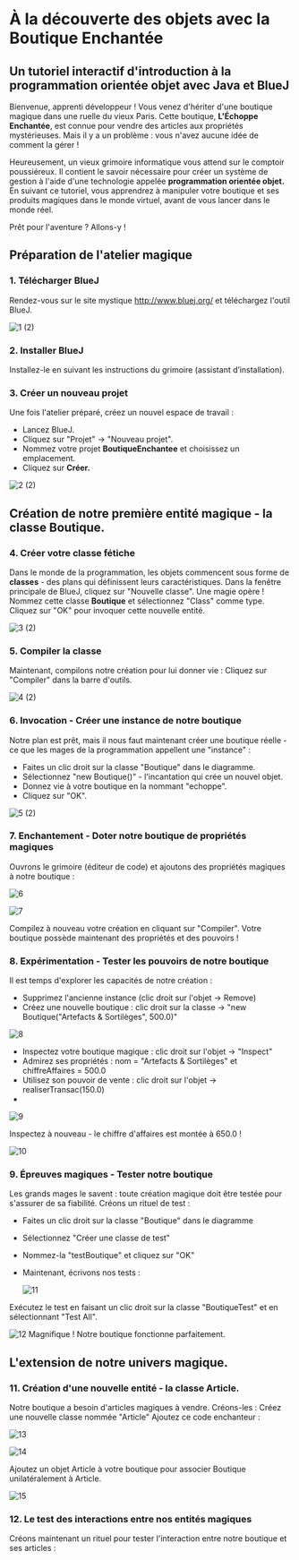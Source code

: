 # À la découverte des objets avec la Boutique Enchantée

## Un tutoriel interactif d'introduction à la programmation orientée objet avec Java et BlueJ

Bienvenue, apprenti développeur ! Vous venez d'hériter d'une boutique magique dans une ruelle du vieux Paris. Cette boutique, <b>L'Échoppe Enchantée</b>, est connue pour vendre des articles aux propriétés mystérieuses. Mais il y a un problème : vous n'avez aucune idée de comment la gérer !

Heureusement, un vieux grimoire informatique vous attend sur le comptoir poussiéreux. Il contient le savoir nécessaire pour créer un système de gestion à l'aide d'une technologie appelée <b>programmation orientée objet.</b> En suivant ce tutoriel, vous apprendrez à manipuler votre boutique et ses produits magiques dans le monde virtuel, avant de vous lancer dans le monde réel.

Prêt pour l'aventure ? Allons-y !

## Préparation de l'atelier magique

### 1. Télécharger BlueJ

Rendez-vous sur le site mystique http://www.bluej.org/ et téléchargez l'outil BlueJ.

![1 (2)](https://github.com/user-attachments/assets/047ce921-a1c5-4f17-8a54-cc571f44344b)

### 2. Installer BlueJ

Installez-le en suivant les instructions du grimoire (assistant d’installation).


### 3. Créer un nouveau projet

Une fois l'atelier préparé, créez un nouvel espace de travail :
- Lancez BlueJ.
- Cliquez sur "Projet" → "Nouveau projet".
- Nommez votre projet <b>BoutiqueEnchantee</b> et choisissez un emplacement.
- Cliquez sur <b>Créer.</b>

![2 (2)](https://github.com/user-attachments/assets/203079a1-a664-481c-bb4d-9b065c4f785e)


## Création de notre première entité magique - la classe Boutique.

### 4. Créer votre classe fétiche
Dans le monde de la programmation, les objets commencent sous forme de <b>classes</b> - des plans qui définissent leurs caractéristiques.
Dans la fenêtre principale de BlueJ, cliquez sur "Nouvelle classe".
Une magie opère ! Nommez cette classe <b>Boutique</b> et sélectionnez "Class" comme type.
Cliquez sur "OK" pour invoquer cette nouvelle entité.

![3 (2)](https://github.com/user-attachments/assets/4a3d22bc-162b-4106-925e-44e5e4d655e3)

### 5. Compiler la classe

Maintenant, compilons notre création pour lui donner vie :
Cliquez sur "Compiler" dans la barre d'outils.

![4 (2)](https://github.com/user-attachments/assets/4a522d01-9f10-4137-a6d0-0a9776cb4b20)

### 6. Invocation - Créer une instance de notre boutique

Notre plan est prêt, mais il nous faut maintenant créer une boutique réelle - ce que les mages de la programmation appellent une "instance" :
- Faites un clic droit sur la classe "Boutique" dans le diagramme.
- Sélectionnez "new Boutique()" - l'incantation qui crée un nouvel objet.
- Donnez vie à votre boutique en la nommant "echoppe".
- Cliquez sur "OK".
  
![5 (2)](https://github.com/user-attachments/assets/7b8fd12c-ca10-4cc8-bbf6-05cfc237b7c0)

### 7. Enchantement - Doter notre boutique de propriétés magiques

Ouvrons le grimoire (éditeur de code) et ajoutons des propriétés magiques à notre boutique :

![6](https://github.com/user-attachments/assets/42e57922-e6ee-4c94-b90b-227f52395fab)

![7](https://github.com/user-attachments/assets/b7699ad3-fde8-4d12-a12e-b7edca98a903)

Compilez à nouveau votre création en cliquant sur "Compiler". Votre boutique possède maintenant des propriétés et des pouvoirs !


### 8. Expérimentation - Tester les pouvoirs de notre boutique
Il est temps d'explorer les capacités de notre création :
- Supprimez l'ancienne instance (clic droit sur l'objet → Remove)
- Créez une nouvelle boutique : clic droit sur la classe → "new Boutique("Artefacts & Sortilèges", 500.0)"
  
![8](https://github.com/user-attachments/assets/106adfa3-80df-4823-be2b-cd493ae5240a)

- Inspectez votre boutique magique : clic droit sur l'objet → "Inspect"
- Admirez ses propriétés : nom = "Artefacts & Sortilèges" et chiffreAffaires = 500.0
- Utilisez son pouvoir de vente : clic droit sur l'objet → realiserTransac(150.0)
- 
![9](https://github.com/user-attachments/assets/73315442-0d2d-489b-bd7c-d62e17edc850)

Inspectez à nouveau - le chiffre d'affaires est montée à 650.0 !

![10](https://github.com/user-attachments/assets/3885e54d-9a0e-4863-9792-c745524691c1)

### 9. Épreuves magiques - Tester notre boutique

Les grands mages le savent : toute création magique doit être testée pour s'assurer de sa fiabilité. Créons un rituel de test :
- Faites un clic droit sur la classe "Boutique" dans le diagramme
- Sélectionnez "Créer une classe de test"
- Nommez-la "testBoutique" et cliquez sur "OK"
- Maintenant, écrivons nos tests :

  ![11](https://github.com/user-attachments/assets/2835be36-ac1b-4375-9ef9-0a75a065f727)
  
Exécutez le test en faisant un clic droit sur la classe "BoutiqueTest" et en sélectionnant "Test All".

![12](https://github.com/user-attachments/assets/60d1ab30-8443-4b3c-a243-c8090e97d155)
Magnifique ! Notre boutique fonctionne parfaitement.

## L'extension de notre univers magique.

### 11. Création d'une nouvelle entité - la classe Article.

Notre boutique a besoin d'articles magiques à vendre. Créons-les :
Créez une nouvelle classe nommée "Article"
Ajoutez ce code enchanteur :

![13](https://github.com/user-attachments/assets/710ddb7a-b98e-4740-9623-2d39f7d3cc07)

![14](https://github.com/user-attachments/assets/38fe484e-49b5-4101-909d-ec597acc8b1b)

Ajoutez un objet Article à votre boutique pour associer Boutique unilatéralement à Article.

![15](https://github.com/user-attachments/assets/6592d756-b972-47f6-b882-772fae9fc005)

### 12. Le test des interactions entre nos entités magiques

Créons maintenant un rituel pour tester l'interaction entre notre boutique et ses articles :
